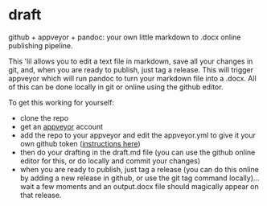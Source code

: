 # draft

github + appveyor + pandoc: your own little markdown to .docx online publishing pipeline.

This 'lil allows you to edit a text file in markdown, save all your changes in git, and, when you are ready to publish, just tag a release. This will trigger appveyor which will run pandoc to turn your markdown file into a .docx. All of this can be done locally in git or online using the github editor.

To get this working for yourself:
- clone the repo
- get an [appveyor](https://appveyor.com) account
- add the repo to your appveyor and edit the appveyor.yml to give it your own github token ([instructions here](https://www.appveyor.com/docs/deployment/github/))
- then do your drafting in the draft.md file (you can use the github online editor for this, or do locally and commit your changes)
- when you are ready to publish, just tag a release (you can do this online by adding a new release in github, or use the git tag command locally)... wait a few moments and an output.docx file should magically appear on that release.
